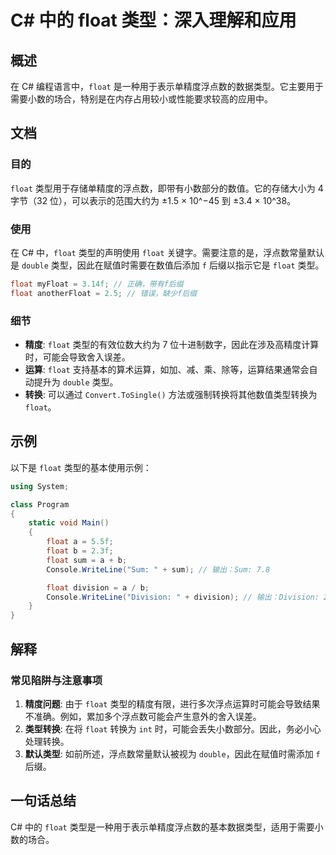 <!--
Meta Description: # C# 中的 float 类型：深入理解和应用 ## 概述 在 C# 编程语言中，`float` 是一种用于表示单精度浮点数的数据类型。它主要用于需要小数的场合，特别是在内存占用较小或性能要求较高的应用中。 ## 文档 ### 目的 `float` 类型用于存储单精度的浮点数，即带有小数部分的数值...
Meta Keywords: float, sum, division, double, csharp
-->

# C# 中的 float 类型：深入理解和应用

## 概述
在 C# 编程语言中，`float` 是一种用于表示单精度浮点数的数据类型。它主要用于需要小数的场合，特别是在内存占用较小或性能要求较高的应用中。

## 文档
### 目的
`float` 类型用于存储单精度的浮点数，即带有小数部分的数值。它的存储大小为 4 字节（32 位），可以表示的范围大约为 ±1.5 × 10^−45 到 ±3.4 × 10^38。

### 使用
在 C# 中，`float` 类型的声明使用 `float` 关键字。需要注意的是，浮点数常量默认是 `double` 类型，因此在赋值时需要在数值后添加 `f` 后缀以指示它是 `float` 类型。

```csharp
float myFloat = 3.14f; // 正确，带有f后缀
float anotherFloat = 2.5; // 错误，缺少f后缀
```

### 细节
- **精度**: `float` 类型的有效位数大约为 7 位十进制数字，因此在涉及高精度计算时，可能会导致舍入误差。
- **运算**: `float` 支持基本的算术运算，如加、减、乘、除等，运算结果通常会自动提升为 `double` 类型。
- **转换**: 可以通过 `Convert.ToSingle()` 方法或强制转换将其他数值类型转换为 `float`。

## 示例
以下是 `float` 类型的基本使用示例：

```csharp
using System;

class Program
{
    static void Main()
    {
        float a = 5.5f;
        float b = 2.3f;
        float sum = a + b;
        Console.WriteLine("Sum: " + sum); // 输出：Sum: 7.8

        float division = a / b;
        Console.WriteLine("Division: " + division); // 输出：Division: 2.391304
    }
}
```

## 解释
### 常见陷阱与注意事项
1. **精度问题**: 由于 `float` 类型的精度有限，进行多次浮点运算时可能会导致结果不准确。例如，累加多个浮点数可能会产生意外的舍入误差。
2. **类型转换**: 在将 `float` 转换为 `int` 时，可能会丢失小数部分。因此，务必小心处理转换。
3. **默认类型**: 如前所述，浮点数常量默认被视为 `double`，因此在赋值时需添加 `f` 后缀。

## 一句话总结
C# 中的 `float` 类型是一种用于表示单精度浮点数的基本数据类型，适用于需要小数的场合。